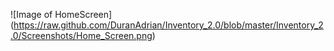 
![Image of HomeScreen]
(https://raw.github.com/DuranAdrian/Inventory_2.0/blob/master/Inventory_2.0/Screenshots/Home_Screen.png)
